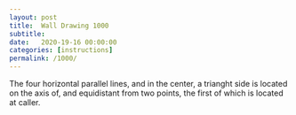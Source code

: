 ```yaml
---
layout: post
title:  Wall Drawing 1000
subtitle: 
date:   2020-19-16 00:00:00
categories: [instructions]
permalink: /1000/
---
```


The four horizontal parallel lines, and in the center, a trianght side is located on the axis of, and equidistant from two points, the first of which is located at caller.
